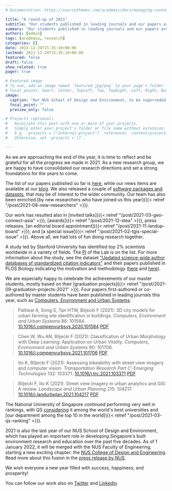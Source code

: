 ```yaml
---
# Documentation: https://sourcethemes.com/academic/docs/managing-content/

title: "A round-up of 2021"
subtitle: "Our students published in leading journals and our papers are among the top 2% according to a Stanford study."
summary: "Our students published in leading journals and our papers are among the top 2% according to a Stanford study."
authors: [admin]
tags: [academia, research]
categories: []
date: 2021-12-24T15:35:16+08:00
lastmod: 2021-12-24T15:35:16+08:00
featured: false
draft: false
show_related: true
pager: true

# Featured image
# To use, add an image named `featured.jpg/png` to your page's folder.
# Focal points: Smart, Center, TopLeft, Top, TopRight, Left, Right, BottomLeft, Bottom, BottomRight.
image:
  caption: "Our NUS School of Design and Environment, to be superseded by the College of Design and Engineering"
  focal_point: ""
  preview_only: false

# Projects (optional).
#   Associate this post with one or more of your projects.
#   Simply enter your project's folder or file name without extension.
#   E.g. `projects = ["internal-project"]` references `content/project/deep-learning/index.md`.
#   Otherwise, set `projects = []`.

---
```


As we are approaching the end of the year, it is time to reflect and be grateful for all the progress we made in 2021.
As a new research group, we are happy to have consolidated our research directions and set a strong foundations for the years to come.

The list of our papers published so far is [here](/publication/), while our news items are available at our [blog](/post/).
We also released a couple of [software packages and datasets](/data-code/), that may be of interest to the wider community.
Our team has also been enriched [by new researchers who have joined us this year]({{< relref "/post/2021-08-new-researchers" >}}).

Our work has resulted also in [invited talks]({{< relref "/post/2021-03-geo-connect-asia" >}}), [awards]({{< relref "/post/2021-12-stea" >}}), press releases, [an editorial board appointment]({{< relref "/post/2021-11-landup-board" >}}), and [a special issue]({{< relref "/post/2021-02-tgis-special-issue" >}}).
Above all, we had lots of fun doing research together. 


A study led by Stanford University has identified top 2% scientists worldwide in a variety of fields.
The [PI](/authors/filip/) of the Lab is on the list.
For more information about the study, see the dataset ["Updated science-wide author databases of standardized citation indicators"](https://elsevier.digitalcommonsdata.com/datasets/btchxktzyw/3) and their papers published in PLOS Biology indicating the motivation and methodology ([here](https://doi.org/10.1371/journal.pbio.3000384) and [here](https://doi.org/10.1371/journal.pbio.3000918)).

We are especially happy to celebrate the achievements of our master students, mostly based on their [graduation projects]({{< relref "/post/2021-09-graduation-projects-2021" >}}).
Four papers first-authored or co-authored by master students have been published in leading journals this year, such as [Computers, Environment and Urban Systems](https://www.journals.elsevier.com/computers-environment-and-urban-systems):

> Palliwal A, Song S, Tan HTW, Biljecki F (2021): 3D city models for urban farming site identification in buildings. _Computers, Environment and Urban Systems_ 86: 101584. [<i class="ai ai-doi-square ai"></i> 10.1016/j.compenvurbsys.2020.101584](https://doi.org/10.1016/j.compenvurbsys.2020.101584) [<i class="far fa-file-pdf"></i> PDF](/publication/2021-ceus-3-d-farming/2021-ceus-3-d-farming.pdf)

> Chen W, Wu AN, Biljecki F (2021): Classification of Urban Morphology with Deep Learning: Application on Urban Vitality. _Computers, Environment and Urban Systems_ 90: 101706. [<i class="ai ai-doi-square ai"></i> 10.1016/j.compenvurbsys.2021.101706](https://doi.org/10.1016/j.compenvurbsys.2021.101706) [<i class="far fa-file-pdf"></i> PDF](/publication/2021-ceus-dl-morphology/2021-ceus-dl-morphology.pdf)</i>

> Ito K, Biljecki F (2021): Assessing bikeability with street view imagery and computer vision. _Transportation Research Part C: Emerging Technologies_ 132: 103371. [<i class="ai ai-doi-square ai"></i> 10.1016/j.trc.2021.103371](https://doi.org/10.1016/j.trc.2021.103371) [<i class="far fa-file-pdf"></i> PDF](/publication/2021-trc-bikeability/2021-trc-bikeability.pdf)</i>

> Biljecki F, Ito K (2021): Street view imagery in urban analytics and GIS: A review. _Landscape and Urban Planning_ 215: 104217. [<i class="ai ai-doi-square ai"></i> 10.1016/j.landurbplan.2021.104217](https://doi.org/10.1016/j.landurbplan.2021.104217) [<i class="far fa-file-pdf"></i> PDF](/publication/2021-land-svi-review/2021-land-svi-review.pdf) <i class="ai ai-open-access-square ai"></i>

The National University of Singapore continued performing very well in rankings, with QS [considering](https://news.nus.edu.sg/nus-ranked-top-10-globally-in-16-subjects/) it among the world's best universities and [our department among the top 10 in the world]({{< relref "/post/2021-03-qs-ranking" >}}).

2021 is also the last year of our NUS School of Design and Environment, which has played an important role in developing Singapore's built environment research and education over the past five decades.
As of 1 January 2022, it will be merged with the NUS Faculty of Engineering, starting a new exciting chapter: the [NUS College of Design and Engineering](https://cde.nus.edu.sg).
Read more about this fusion in the [press release by NUS](https://news.nus.edu.sg/two-new-colleges-at-nus-to-deliver-flexible-interdisciplinary-education-more-accessibly-and-at-greater-scale/).

We wish everyone a new year filled with success, happiness, and prosperity!

You can follow our work also on [Twitter](http://twitter.com/urbanalyticslab) and [Linkedin](https://www.linkedin.com/company/urban-analytics-lab/).

